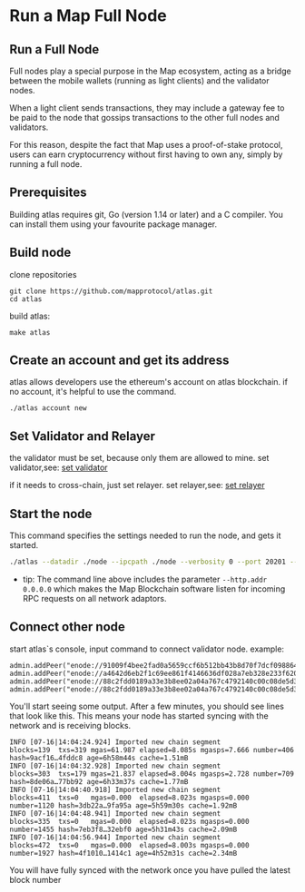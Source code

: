 # Run a Map Full Node

## Run a Full Node


Full nodes play a special purpose in the Map ecosystem, acting as a bridge between the mobile wallets \(running as light clients\) and the validator nodes.

When a light client sends transactions, they may include a gateway fee to be paid to the node that gossips transactions to the other full nodes and validators.

For this reason, despite the fact that Map uses a proof-of-stake protocol, users can earn cryptocurrency without first having to own any, simply by running a full node.


## Prerequisites

Building atlas requires git, Go (version 1.14 or later) and a C compiler. You can install them using your favourite package manager.

## Build node 

clone repositories
```
git clone https://github.com/mapprotocol/atlas.git
cd atlas
```

build atlas: 
```
make atlas
```

## Create an account and get its address

atlas allows developers use the ethereum's account on atlas blockchain. 
if no account, it's helpful to use the command.
```
./atlas account new
```

## Set Validator and Relayer

the validator must be set, because only them are allowed to mine. 
set validator,see: [set validator](../validator/Validator-Tool-Marker-Genesis.md)

if it needs to cross-chain, just set relayer.
set relayer,see: [set relayer](../relayer/QuickStart.md)

## Start the node

This command specifies the settings needed to run the node, and gets it started.

```bash
./atlas --datadir ./node --ipcpath ./node --verbosity 0 --port 20201 --cache.preimages --http --http.port 7888 console
```

- tip: The command line above includes the parameter `--http.addr 0.0.0.0` which makes the Map Blockchain software listen for incoming RPC requests on all network adaptors.

## Connect other node

start atlas`s console, input command to connect validator node.
example:
```
admin.addPeer("enode://91009f4bee2fad0a5659ccf6b512bb43b8d70f7dcf098864622b576cb156ca35d50b55b4fa92966246ec2c4054a31169ee601c1532496c2ed07ef21acd65a262@13.67.79.15:21221")
admin.addPeer("enode://a4642d6eb2f1c69ee861f4146636df028a7eb328e233f620cc6838db474e94327bdcdc810d2f9c2fa30694764e71b4c7b5828f6e8df7a3f71f3eb781bb017a4e@13.67.118.60:21221")
admin.addPeer("enode://88c2fdd0189a33e3b8ee02a04a767c4792140c00c08de5d368b9aac578a0a36b5518aee5fcb695cd93c348237901a5c532f561170adc00903001e40ca3eff041@13.76.138.119:21221")
admin.addPeer("enode://88c2fdd0189a33e3b8ee02a04a767c4792140c00c08de5d368b9aac578a0a36b5518aee5fcb695cd93c348237901a5c532f561170adc00903001e40ca3eff041@168.63.248.220:21221")
```


You'll start seeing some output. After a few minutes, you should see lines that look like this. This means your node has started syncing with the network and is receiving blocks.

```text
INFO [07-16|14:04:24.924] Imported new chain segment               blocks=139  txs=319 mgas=61.987 elapsed=8.085s mgasps=7.666 number=406  hash=9acf16…4fddc8 age=6h58m44s cache=1.51mB
INFO [07-16|14:04:32.928] Imported new chain segment               blocks=303  txs=179 mgas=21.837 elapsed=8.004s mgasps=2.728 number=709  hash=8de06a…77bb92 age=6h33m37s cache=1.77mB
INFO [07-16|14:04:40.918] Imported new chain segment               blocks=411  txs=0   mgas=0.000  elapsed=8.023s mgasps=0.000 number=1120 hash=3db22a…9fa95a age=5h59m30s cache=1.92mB
INFO [07-16|14:04:48.941] Imported new chain segment               blocks=335  txs=0   mgas=0.000  elapsed=8.023s mgasps=0.000 number=1455 hash=7eb3f8…32ebf0 age=5h31m43s cache=2.09mB
INFO [07-16|14:04:56.944] Imported new chain segment               blocks=472  txs=0   mgas=0.000  elapsed=8.003s mgasps=0.000 number=1927 hash=4f1010…1414c1 age=4h52m31s cache=2.34mB
```

You will have fully synced with the network once you have pulled the latest block number

